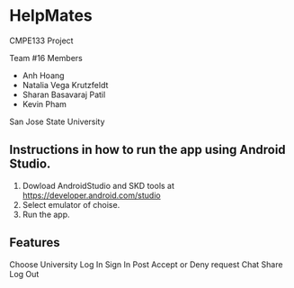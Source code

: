 # HelpMates

CMPE133 Project

Team #16 Members
  - Anh Hoang
  - Natalia Vega Krutzfeldt
  - Sharan Basavaraj Patil
  - Kevin Pham
  
San Jose State University

## Instructions in how to run the app using Android Studio.
1. Dowload AndroidStudio and SKD tools at https://developer.android.com/studio 
2. Select emulator of choise.
3. Run the app. 

## Features 
Choose University
Log In
Sign In 
Post
Accept or Deny request
Chat
Share
Log Out

